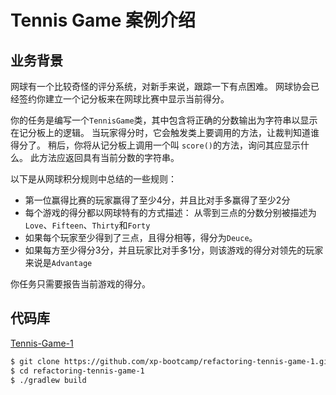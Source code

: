 # Tennis Game 案例介绍 

## 业务背景
网球有一个比较奇怪的评分系统，对新手来说，跟踪一下有点困难。 网球协会已经签约你建立一个记分板来在网球比赛中显示当前得分。

你的任务是编写一个`TennisGame`类，其中包含将正确的分数输出为字符串以显示在记分板上的逻辑。 当玩家得分时，它会触发类上要调用的方法，让裁判知道谁得分了。 稍后，你将从记分板上调用一个叫 `score()`的方法，询问其应显示什么。 此方法应返回具有当前分数的字符串。

以下是从网球积分规则中总结的一些规则：

- 第一位赢得比赛的玩家赢得了至少4分，并且比对手多赢得了至少2分
- 每个游戏的得分都以网球特有的方式描述： 从零到三点的分数分别被描述为`Love`、`Fifteen`、`Thirty`和`Forty`
- 如果每个玩家至少得到了三点，且得分相等，得分为`Deuce`。
- 如果每方至少得分3分，并且玩家比对手多1分，则该游戏的得分对领先的玩家来说是`Advantage`

你任务只需要报告当前游戏的得分。


## 代码库

[Tennis-Game-1](https://github.com/xp-bootcamp/refactoring-tennis-game-1)


```sh
$ git clone https://github.com/xp-bootcamp/refactoring-tennis-game-1.git
$ cd refactoring-tennis-game-1
$ ./gradlew build
```
